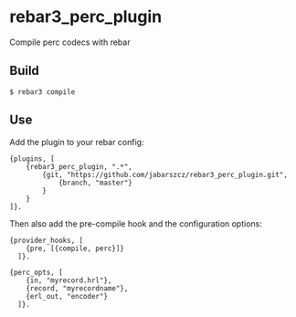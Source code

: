 rebar3_perc_plugin
=====

Compile perc codecs with rebar

Build
-----

    $ rebar3 compile

Use
---

Add the plugin to your rebar config:

    {plugins, [
        {rebar3_perc_plugin, ".*",
            {git, "https://github.com/jabarszcz/rebar3_perc_plugin.git",
                {branch, "master"}
            }
        }
    ]}.

Then also add the pre-compile hook and the configuration options:

    {provider_hooks, [
        {pre, [{compile, perc}]}
      ]}.

    {perc_opts, [
        {in, "myrecord.hrl"},
        {record, "myrecordname"},
        {erl_out, "encoder"}
      ]}.
